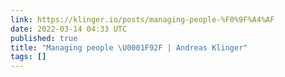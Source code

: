 ```yaml
---
link: https://klinger.io/posts/managing-people-%F0%9F%A4%AF
date: 2022-03-14 04:33 UTC
published: true
title: "Managing people \U0001F92F | Andreas Klinger"
tags: []
---
```



